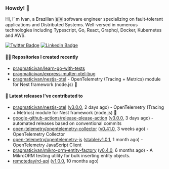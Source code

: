 ### Howdy! 🤠

Hi, I’ m Ivan, a Brazilian 🇧🇷 software engineer specializing on fault-tolerant applications and Distributed Systems. Well-versed in numerous technologies including Typescript, Go, React, Graphql, Docker, Kubernetes and AWS.

[![Twitter Badge](https://img.shields.io/badge/-@pragmaticivan-1ca0f1?style=flat&labelColor=1ca0f1&logo=twitter&logoColor=white&link=https://twitter.com/pragmaticivan)](https://twitter.com/pragmaticivan)
[![Linkedin Badge](https://img.shields.io/badge/-LinkedIn-blue?style=flat&logo=Linkedin&logoColor=white&link=https://www.linkedin.com/in/pragmaticivan/)](https://www.linkedin.com/in/pragmaticivan/)


#### 👨‍💻 Repositories I created recently

- [pragmaticivan/learn-go-with-tests](https://github.com/pragmaticivan/learn-go-with-tests)
- [pragmaticivan/express-multer-otel-bug](https://github.com/pragmaticivan/express-multer-otel-bug)
- [pragmaticivan/nestjs-otel](https://github.com/pragmaticivan/nestjs-otel) - OpenTelemetry (Tracing &#43; Metrics) module for Nest framework (node.js)  🔭

#### 🚀 Latest releases I've contributed to

- [pragmaticivan/nestjs-otel](https://github.com/pragmaticivan/nestjs-otel) ([v3.0.0](https://github.com/pragmaticivan/nestjs-otel/releases/tag/v3.0.0), 2 days ago) - OpenTelemetry (Tracing &#43; Metrics) module for Nest framework (node.js)  🔭
- [google-github-actions/release-please-action](https://github.com/google-github-actions/release-please-action) ([v3.0.0](https://github.com/google-github-actions/release-please-action/releases/tag/v3.0.0), 3 days ago) - automated releases based on conventional commits
- [open-telemetry/opentelemetry-collector](https://github.com/open-telemetry/opentelemetry-collector) ([v0.41.0](https://github.com/open-telemetry/opentelemetry-collector/releases/tag/v0.41.0), 3 weeks ago) - OpenTelemetry Collector
- [open-telemetry/opentelemetry-js](https://github.com/open-telemetry/opentelemetry-js) ([stable/v1.0.1](https://github.com/open-telemetry/opentelemetry-js/releases/tag/stable%2Fv1.0.1), 1 month ago) - OpenTelemetry JavaScript Client
- [pragmaticivan/mikro-orm-entity-factory](https://github.com/pragmaticivan/mikro-orm-entity-factory) ([v0.4.0](https://github.com/pragmaticivan/mikro-orm-entity-factory/releases/tag/v0.4.0), 6 months ago) - A MikroORM testing utility for bulk inserting entity objects.
- [remoteday/rd-api](https://github.com/remoteday/rd-api) ([v1.0.0](https://github.com/remoteday/rd-api/releases/tag/v1.0.0), 10 months ago)
